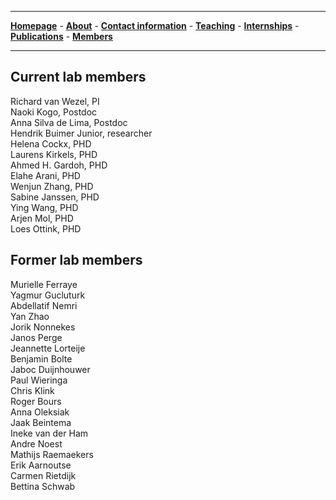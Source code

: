 

--------------------------------------
[**Homepage**](https://van-wezel.github.io/personalsite/) - [**About**](https://van-wezel.github.io/personalsite/about.html) - [**Contact information**](https://van-wezel.github.io/personalsite/contact.html) - [**Teaching**](https://van-wezel.github.io/personalsite/teaching.html) - [**Internships**](https://van-wezel.github.io/personalsite/internships.html) - [**Publications**](https://van-wezel.github.io/personalsite/publications.html) - [**Members**](https://van-wezel.github.io/personalsite/Members.html) 

-------------------------------------------


## Current lab members

Richard van Wezel, PI  
Naoki Kogo, Postdoc  
Anna Silva de Lima, Postdoc  
Hendrik Buimer Junior, researcher  
Helena Cockx, PHD  
Laurens Kirkels, PHD  
Ahmed H. Gardoh, PHD  
Elahe Arani, PHD  
Wenjun Zhang, PHD  
Sabine Janssen, PHD  
Ying Wang, PHD  
Arjen Mol, PHD  
Loes Ottink, PHD  


## Former lab members

Murielle Ferraye  
Yagmur Gucluturk  
Abdellatif Nemri  
Yan Zhao  
Jorik Nonnekes  
Janos Perge  
Jeannette Lorteije  
Benjamin Bolte  
Jaboc Duijnhouwer  
Paul Wieringa  
Chris Klink  
Roger Bours  
Anna Oleksiak  
Jaak Beintema  
Ineke van der Ham  
Andre Noest  
Mathijs Raemaekers  
Erik Aarnoutse  
Carmen Rietdijk  
Bettina Schwab  

